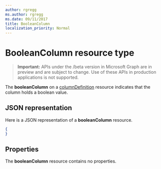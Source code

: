 ```yaml
---
author: rgregg
ms.author: rgregg
ms.date: 09/11/2017
title: BooleanColumn
localization_priority: Normal
---
```

# BooleanColumn resource type

> **Important:** APIs under the /beta version in Microsoft Graph are in preview and are subject to change. Use of these APIs in production applications is not supported.

The **booleanColumn** on a [columnDefinition](columndefinition.md) resource indicates that the column holds a boolean value.

## JSON representation

Here is a JSON representation of a **booleanColumn** resource.
<!-- { "blockType": "resource", "@odata.type": "microsoft.graph.booleanColumn" } -->

```json
{
}
```

## Properties

The **booleanColumn** resource contains no properties.

<!-- {
  "type": "#page.annotation",
  "description": "",
  "keywords": "",
  "section": "documentation",
  "tocPath": "Resources/BooleanColumn"
} -->
